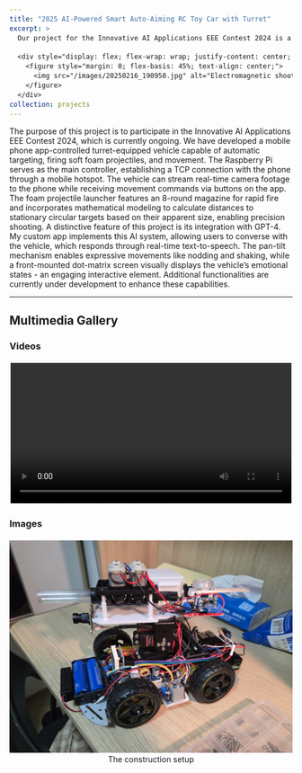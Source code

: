 ```yaml
---
title: "2025 AI-Powered Smart Auto-Aiming RC Toy Car with Turret"
excerpt: >
  Our project for the Innovative AI Applications EEE Contest 2024 is a mobile-controlled turret vehicle with AI integration. It features auto-targeting, real-time video streaming, GPT-4-powered interaction, and expressive movements for an engaging experience.

  <div style="display: flex; flex-wrap: wrap; justify-content: center; gap: 20px; margin-top: 10px;">
    <figure style="margin: 0; flex-basis: 45%; text-align: center;">
      <img src="/images/20250216_190950.jpg" alt="Electromagnetic shooter setup" style="width: 100%; height: auto;">
    </figure>
  </div>
collection: projects
---
```


The purpose of this project is to participate in the Innovative AI Applications EEE Contest 2024, which is currently ongoing. We have developed a mobile phone app-controlled turret-equipped vehicle capable of automatic targeting, firing soft foam projectiles, and movement. The Raspberry Pi serves as the main controller, establishing a TCP connection with the phone through a mobile hotspot. The vehicle can stream real-time camera footage to the phone while receiving movement commands via buttons on the app. The foam projectile launcher features an 8-round magazine for rapid fire and incorporates mathematical modeling to calculate distances to stationary circular targets based on their apparent size, enabling precision shooting. A distinctive feature of this project is its integration with GPT-4. My custom app implements this AI system, allowing users to converse with the vehicle, which responds through real-time text-to-speech. The pan-tilt mechanism enables expressive movements like nodding and shaking, while a front-mounted dot-matrix screen visually displays the vehicle’s emotional states - an engaging interactive element. Additional functionalities are currently under development to enhance these capabilities.


---


## Multimedia Gallery

### Videos

<div style="display: flex; flex-wrap: wrap; gap: 20px; justify-content: center; margin-top: 20px;">
  <div style="flex: 1 1 300px; max-width: 500px;">
    <video controls style="width:100%;">
      <source src=" " type="video/mp4">
      Your browser does not support the video tag.
    </video>
  </div>
</div>

### Images

<div style="display: grid; grid-template-columns: repeat(auto-fit, minmax(300px, 1fr)); gap: 20px; margin-top: 20px;">
  <figure style="text-align: center; margin: 0;">
    <img src="/images/20250216_190950.jpg" alt=" " style="width: 100%; height: auto;">
    <figcaption>The construction setup</figcaption>
  </figure>
</div>